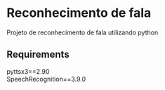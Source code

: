 # Reconhecimento de fala
Projeto de reconhecimento de fala utilizando python

## Requirements

pyttsx3==2.90 <br>
SpeechRecognition==3.9.0
